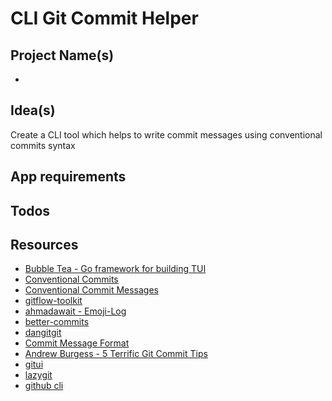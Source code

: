 # CLI Git Commit Helper

## Project Name(s)

-

## Idea(s)

Create a CLI tool which helps to write commit messages using conventional commits syntax

## App requirements

## Todos

## Resources

- [Bubble Tea - Go framework for building TUI](https://github.com/charmbracelet/bubbletea)
- [Conventional Commits](https://www.conventionalcommits.org/en/v1.0.0/#summary)
- [Conventional Commit Messages](https://gist.github.com/qoomon/5dfcdf8eec66a051ecd85625518cfd13)
- [gitflow-toolkit](https://github.com/mritd/gitflow-toolkit)
- [ahmadawait - Emoji-Log](https://github.com/ahmadawais/Emoji-Log)
- [better-commits](https://blog.flotes.app/posts/better-commits)
- [dangitgit](https://dangitgit.com/en)
- [Commit Message Format](https://gist.github.com/brianclements/841ea7bffdb01346392c)
- [Andrew Burgess - 5 Terrific Git Commit Tips](https://www.youtube.com/watch?v=ezzbe14Ag74)
- [gitui](https://github.com/extrawurst/gitui)
- [lazygit](https://github.com/jesseduffield/lazygit)
- [github cli](https://cli.github.com/)
